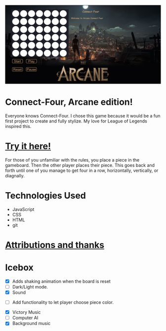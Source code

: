 <img src="./Images/Screenshot.png">


# Connect-Four, Arcane edition!

Everyone knows Connect-Four. I chose this game because it would be a fun first project to create and fully stylize. My love for League of Legends inspired this. 

# [Try it here!](https://chimerical-pie-f73be7.netlify.app/) 

For those of you unfamiliar with the rules, you place a piece in the gameboard. Then the other player places their piece. This goes back and forth until one of you manage to get four in a row, horizontally, vertically, or diagnally. 

# Technologies Used

- JavaScript
- CSS
- HTML
- git

# [Attributions and thanks](./Assets.md)

# Icebox 
 - [X] Adds shaking animation when the board is reset 
-  [ ] Dark/Light mode. 
-  [X] Sound 
+  [ ] Add functionality to let player choose piece color.
-  [X] Victory Music
-  [ ] Computer AI
-  [X] Background music